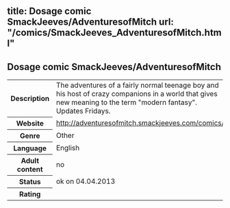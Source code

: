 title: Dosage comic SmackJeeves/AdventuresofMitch
url: "/comics/SmackJeeves_AdventuresofMitch.html"
---
Dosage comic SmackJeeves/AdventuresofMitch
-----------------------------------------

<table class="comicinfo">
<tr>
<th>Description</th><td>The adventures of a fairly normal teenage boy and his host of crazy companions in a world that gives new meaning to the term &quot;modern fantasy&quot;. Updates Fridays.</td>
</tr>
<tr>
<th>Website</th><td><a href="http://adventuresofmitch.smackjeeves.com/comics/">http://adventuresofmitch.smackjeeves.com/comics/</a></td>
</tr>
<tr>
<th>Genre</th><td>Other</td>
</tr>
<tr>
<th>Language</th><td>English</td>
</tr>
<tr>
<th>Adult content</th><td>no</td>
</tr>
<tr>
<th>Status</th><td>ok on 04.04.2013</td>
</tr>
<tr>
<th>Rating</th><td><div class="g-plusone" data-size="standard" data-annotation="bubble"
 data-href="http://adventuresofmitch.smackjeeves.com/comics/"></div></td>
</tr>
</table>
<script type="text/javascript">
  (function() {
    var po = document.createElement('script'); po.type = 'text/javascript'; po.async = true;
    po.src = 'https://apis.google.com/js/plusone.js';
    var s = document.getElementsByTagName('script')[0]; s.parentNode.insertBefore(po, s);
  })();
</script>
